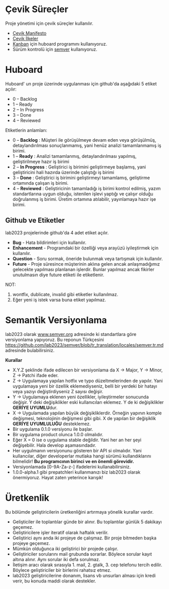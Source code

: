 # Çevik Süreçler

Proje yönetimi için çevik süreçler kullanılır.

* [Çevik Manifesto](http://agilemanifesto.org/iso/tr/)
* [Çevik İlkeler](http://agilemanifesto.org/iso/tr/principles.html)
* [Kanban](http://kanban.lab2023.com) için huboard programını kullanıyoruz.
* Sürüm kontrolü için [semver](http://semver.org/) kullanıyoruz.

# Huboard

Huboard' un proje üzerinde uygulanması için github'da aşağıdaki 5 etiket açılır:

* 0 – Backlog
* 1 – Ready
* 2 – In Progress
* 3 – Done
* 4 – Reviewed

Etiketlerin anlamları:

* 0 – **Backlog** : Müşteri ile görüşülmeye devam eden veya görüşülmüş, detaylandırılması sonuçlanmamış, yani henüz analizi tamamlanmamış iş birimi.
* 1 – **Ready** : Analizi tamamlanmış, detaylandırılması yapılmış, geliştirilmeye hazır iş birimi
* 2 – **In Progress** : Geliştirici iş birimini geliştirmeye başlamış, yani geliştiricini hali hazırda üzerinde çalıştığı iş birimi
* 3 – **Done** : Geliştirici iş birimini geliştirmeyi tamamlamış, geliştirme ortamında çalışan iş birimi.
* 4 – **Reviewed** : Geliştiricinin tamamladığı iş birimi kontrol edilmiş, yazım standartlarına uygun olduğu, istenilen işlevi yaptığı ve çalışır olduğu doğrulanmış iş birimi. Üretim ortamına atılabilir, yayınlamaya hazır işe birimi.

## Github ve Etiketler

lab2023 projelerinde github'da 4 adet etiket açılır.

* **Bug** - Hata bildirimleri için kullanılır.
* **Enhancement** - Programdaki bir özelliği veya arayüzü iyileştirmek için kullanılır.
* **Question** - Soru sormak, öneride bulunmak veya tartışmak için kullanılır.
* **Future** - Proje süresince müşterinin aklına gelen ancak anlaşmadığımız gelecekte yapılması planlanan işlerdir. Bunlar yapılmaz ancak fikirler unutulmasın diye future etiketi ile etiketlenir.

NOT: 

1. wontfix, dublicate, invalid gibi etiketler kullanılmaz. 
2. Eğer yeni iş istek varsa buna etiket yapılmaz. 

# Semantik Versiyonlama

lab2023 olarak www.semver.org adresinde ki standartlara göre versiyonlama yapıyoruz. Bu reponun Türkçesini https://github.com/lab2023/semver/blob/tr_translation/locales/semver.tr.md adresinde bulabilirsiniz.

**Kurallar**

* X.Y.Z şeklinde ifade edilecen bir versiyonlama da X -> Major, Y -> Minor, Z -> Patchi ifade eder.
* Z -> Uygulamaya yapılan hotfix ve typo düzeltmelerinden de yapılır. Yani uygulamaya yeni bir özellik eklemediyseniz, belli bir yerdeki bir hatayı veya yazıyı değiştirdiyseniz Z sayısı değişir.
* Y -> Uygulamaya eklenen yeni özellikler, iyileştirmeler sonucunda değişir. Y deki değişiklikler eski kullanıcıları eklemez. Y de ki değişiklikler **GERİYE UYUMLU**dur.
* X -> Uygulamada yapılan büyük değişikliklerdir. Örneğin yapının komple değişmesi, teknolojinin değişmesi gibi gibi. X de yapılan bir değişiklik **GERİYE UYUMLULUĞU** desteklemez.
* Bir uygulama 0.1.0 versiyonu ile başlar. 
* Bir uygulama product olunca 1.0.0 olmalıdır. 
* Eğer X = 0 ise o uygulama stable değildir. Yani her an her şeyi değişebilir. Hala develop aşamasındadır.
* Her uygulmanın versiyonunu gösteren bir API si olmalıdır. Yani kullancılar, diğer developerlar mutlaka hangi sürümü kullandıklarını bilmelidir! **Bu programcının birinci ve en önemli görevidir.**
* Versiyonlamada [0-9A-Za-z-] ifadelerini kullanabilirsiniz.
* 1.0.0-alpha.1 gibi prepatchleri kullanmanızı biz lab2023 olarak önermiyoruz. Hayat zaten yeterince karışık!

# Üretkenlik

Bu bölümde geliştiricilerin üretkenliğini artırmaya yönelik kurallar vardır.

* Gelişticiler ile toplantılar günde bir alınır. Bu toplantılar günlük 5 dakikayı geçemez.
* Geliştiricilere işler iteratif olarak haftalık verilir.
* Geliştirici aynı anda iki projeye de çalışmaz. Bir proje bitmeden başka projeye geçemez.
* Mümkün olduğunca iki geliştirici bir projede çalışır.
* Geliştiriciler sorularını mail grubunda sorarlar. Böylece sorular kayıt altına alınır. Aynı sorular iki defa sorulmaz.
* İletişim aracı olarak sırasıyla 1. mail, 2. gtalk, 3. cep telefonu tercih edilir. Böylece geliştiriciler bir birlerini rahatsız etmez.
* lab2023 geliştiricilerine donanım, lisans vb unsurları alması için kredi verir, bu konuda maddi olarak destekler.
